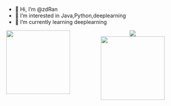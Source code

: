 - 👋 Hi, I’m @zdRan
- 👀 I’m interested in Java,Python,deeplearning
- 🌱 I’m currently learning deeplearning

<div align="center" style="float: left;">
    <img height="170px" src="https://github-readme-stats.vercel.app/api?username=zdRan" />
</div>

<div align="center">
    <img  src="https://github-readme-streak-stats.herokuapp.com/?user=zdRan" />
</div>

<div align="center">
   <img height="170px" src="https://github-readme-stats.vercel.app/api/top-langs/?username=zdRan&layout=compact&langs_count=8" />
</div>
<!---
zdRan/zdRan is a ✨ special ✨ repository because its `README.md` (this file) appears on your GitHub profile.
You can click the Preview link to take a look at your changes.
--->
